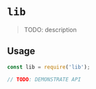 # `lib`

> TODO: description

## Usage

```js
const lib = require('lib');

// TODO: DEMONSTRATE API
```
